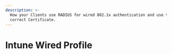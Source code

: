 ```yaml
---
description: >-
  How your Clients use RADIUS for wired 802.1x authentication and use the
  correct Certificate.
---
```


# Intune Wired Profile

